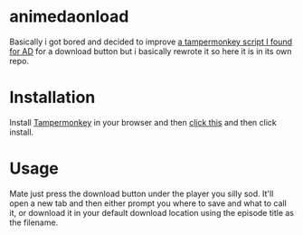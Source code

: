 # animedaonload
Basically i got bored and decided to improve [a tampermonkey script I found for AD](https://github.com/tzubertowski/animeda-jt-o) for a download button but i basically rewrote it so here it is in its own repo.
# Installation
Install [Tampermonkey](https://www.tampermonkey.net/) in your browser and then [click this](https://github.com/wiryfuture/animedaonload/raw/main/animedaonload.user.js) and then click install.
# Usage
Mate just press the download button under the player you silly sod. 
It'll open a new tab and then either prompt you where to save and what to call it, or download it in your default download location using the episode title as the filename.
